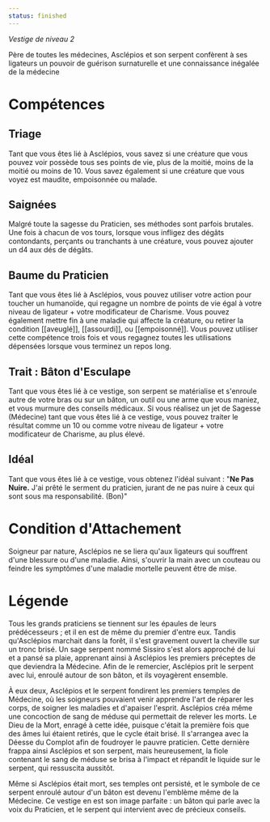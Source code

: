 ```yaml
---
status: finished
---
```

*Vestige de niveau 2*

Père de toutes les médecines, Asclépios et son serpent confèrent à ses ligateurs un pouvoir de guérison surnaturelle et une connaissance inégalée de la médecine
# Compétences

## Triage
Tant que vous êtes lié à Asclépios, vous savez si une créature que vous pouvez voir possède tous ses points de vie, plus de la moitié, moins de la moitié ou moins de 10. Vous savez également si une créature que vous voyez est maudite, empoisonnée ou malade.

## Saignées
Malgré toute la sagesse du Praticien, ses méthodes sont parfois brutales. Une fois à chacun de vos tours, lorsque vous infligez des dégâts contondants, perçants ou tranchants à une créature, vous pouvez ajouter un d4 aux dés de dégâts.

## Baume du Praticien
Tant que vous êtes lié à Asclépios, vous pouvez utiliser votre action pour toucher un humanoïde, qui regagne un nombre de points de vie égal à votre niveau de ligateur + votre modificateur de Charisme. Vous pouvez également mettre fin à une maladie qui affecte la créature, ou retirer la condition [[aveuglé]], [[assourdi]], ou [[empoisonné]]. Vous pouvez utiliser cette compétence trois fois et vous regagnez toutes les utilisations dépensées lorsque vous terminez un repos long.

## Trait : Bâton d'Esculape
Tant que vous êtes lié à ce vestige, son serpent se matérialise et s'enroule autre de votre bras ou sur un bâton, un outil ou une arme que vous maniez, et vous murmure des conseils médicaux. Si vous réalisez un jet de Sagesse (Médecine) tant que vous êtes lié à ce vestige, vous pouvez traiter le résultat comme un 10 ou comme votre niveau de ligateur + votre modificateur de Charisme, au plus élevé.

## Idéal
Tant que vous êtes lié à ce vestige, vous obtenez l'idéal suivant : "**Ne Pas Nuire.** J'ai prêté le serment du praticien, jurant de ne pas nuire à ceux qui sont sous ma responsabilité. (Bon)"

# Condition d'Attachement

Soigneur par nature, Asclépios ne se liera qu'aux ligateurs qui souffrent d'une blessure ou d'une maladie. Ainsi, s'ouvrir la main avec un couteau ou feindre les symptômes d'une maladie mortelle peuvent être de mise.

# Légende
Tous les grands praticiens se tiennent sur les épaules de leurs prédécesseurs ; et il en est de même du premier d'entre eux. Tandis qu'Asclépios marchait dans la forêt, il s'est gravement ouvert la cheville sur un tronc brisé. Un sage serpent nommé Sissiro s'est alors approché de lui et a pansé sa plaie, apprenant ainsi à Asclépios les premiers préceptes de que deviendra la Médecine. Afin de le remercier, Asclépios prit le serpent avec lui, enroulé autour de son bâton, et ils voyagèrent ensemble.

À eux deux, Asclépios et le serpent fondirent les premiers temples de Médecine, où les soigneurs pouvaient venir apprendre l'art de réparer les corps, de soigner les maladies et d'apaiser l'esprit. Asclépios créa même une concoction de sang de méduse qui permettait de relever les morts. Le Dieu de la Mort, enragé à cette idée, puisque c'était la première fois que des âmes lui étaient retirés, que le cycle était brisé. Il s'arrangea avec la Déesse du Complot afin de foudroyer le pauvre praticien. Cette dernière frappa ainsi Asclépios et son serpent, mais heureusement, la fiole contenant le sang de méduse se brisa à l'impact et répandit le liquide sur le serpent, qui ressuscita aussitôt.

Même si Asclépios était mort, ses temples ont persisté, et le symbole de ce serpent enroulé autour d'un bâton est devenu l'emblème même de la Médecine. Ce vestige en est son image parfaite : un bâton qui parle avec la voix du Praticien, et le serpent qui intervient avec de précieux conseils.
